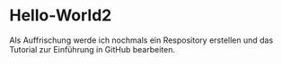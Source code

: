 # Hello-World2
Als Auffrischung werde ich nochmals ein Respository erstellen und das Tutorial zur Einführung in GitHub bearbeiten.
